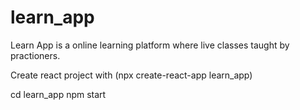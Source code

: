 # learn_app
Learn App is a online learning platform where live classes taught by practioners.



Create react project with
      (npx create-react-app learn_app)

cd learn_app
npm start
